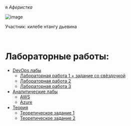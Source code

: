 
 я *Аферистка*

 ![image](https://github.com/user-attachments/assets/a010c602-fc29-4e73-a4d8-714c865ec165)

 Участник:
 килебе нтангу дьевина

<br />
<h1>Лабораторные работы:</h1>

* [DevOps лабы](./DevOps_labs)
    * [Лабораторная работа 1 + задание со свёздочкой](./лр1.md)
    * [Лабораторная работа 2](/лр2.md)
    * [Лабораторная работа 3](./lab3/лр3.md)
* [Аналитические лабы](./Analytical_labs)
  * [AWS](./Analytical_labs/AWS/report.md)
  * [Azure](./Analytical_labs/Azure/report.md)
* [Теория](./Theory)
  * [Теоретическое задание 1](./Theory/report.md#теоретическое-задание-1)
  * [Теоретическое задание 2](./Theory/report.md#теоретическое-задание-2)
